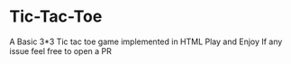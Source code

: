 # Tic-Tac-Toe
A Basic 3*3 Tic tac toe game implemented in HTML
Play and Enjoy
If any issue feel free to open a PR